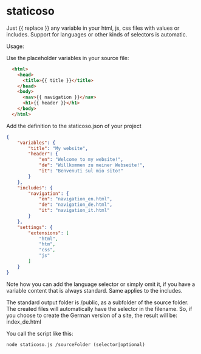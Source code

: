 # staticoso

Just {{ replace }} any variable in your html, js, css files with values or includes.
Support for languages or other kinds of selectors is automatic.

Usage:

Use the placeholder variables in your source file:

```html
  <html>
    <head>
      <title>{{ title }}</title>
    </head>
    <body>
      <nav>{{ navigation }}</nav>
      <h1>{{ header }}</h1>
    </body>
  </html>
```

Add the definition to the staticoso.json of your project

```json
{
    "variables": {
        "title": "My website",
        "header": {
            "en": "Welcome to my website!",
            "de": "Willkommen zu meiner Webseite!",
            "it": "Benvenuti sul mio sito!"
        }
    },
    "includes": {
        "navigation": {
            "en": "navigation_en.html",
            "de": "navigation_de.html",
            "it": "navigation_it.html"
        }
    },
    "settings": {
        "extensions": [
            "html",
            "htm",
            "css",
            "js"
        ]
    }
}
```

Note how you can add the language selector or simply omit it, if you have a variable content that is always standard.
Same applies to the includes.

The standard output folder is /public, as a subfolder of the source folder. The created files will automatically have the selector in the filename.
So, if you choose to create the German version of a site, the result will be: index_de.html

You call the script like this:

```
node staticoso.js /sourceFolder (selector|optional)
